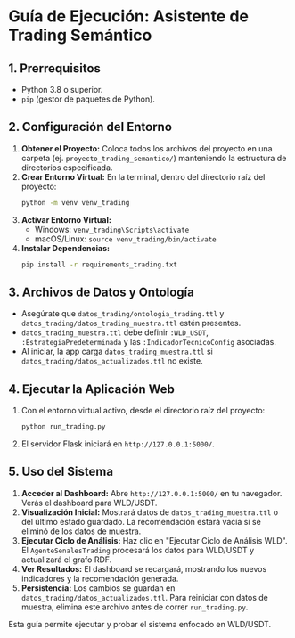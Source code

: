 # Guía de Ejecución: Asistente de Trading Semántico

## 1. Prerrequisitos

* Python 3.8 o superior.
* `pip` (gestor de paquetes de Python).

## 2. Configuración del Entorno

1.  **Obtener el Proyecto:** Coloca todos los archivos del proyecto en una carpeta (ej. `proyecto_trading_semantico/`) manteniendo la estructura de directorios especificada.
2.  **Crear Entorno Virtual:**
    En la terminal, dentro del directorio raíz del proyecto:
    ```bash
    python -m venv venv_trading
    ```
3.  **Activar Entorno Virtual:**
    * Windows: `venv_trading\Scripts\activate`
    * macOS/Linux: `source venv_trading/bin/activate`
4.  **Instalar Dependencias:**
    ```bash
    pip install -r requirements_trading.txt
    ```

## 3. Archivos de Datos y Ontología

* Asegúrate que `datos_trading/ontologia_trading.ttl` y `datos_trading/datos_trading_muestra.ttl` estén presentes.
* `datos_trading_muestra.ttl` debe definir `:WLD_USDT`, `:EstrategiaPredeterminada` y las `:IndicadorTecnicoConfig` asociadas.
* Al iniciar, la app carga `datos_trading_muestra.ttl` si `datos_trading/datos_actualizados.ttl` no existe.

## 4. Ejecutar la Aplicación Web

1.  Con el entorno virtual activo, desde el directorio raíz del proyecto:
    ```bash
    python run_trading.py
    ```
2.  El servidor Flask iniciará en `http://127.0.0.1:5000/`.

## 5. Uso del Sistema

1.  **Acceder al Dashboard:** Abre `http://127.0.0.1:5000/` en tu navegador. Verás el dashboard para WLD/USDT.
2.  **Visualización Inicial:** Mostrará datos de `datos_trading_muestra.ttl` o del último estado guardado. La recomendación estará vacía si se eliminó de los datos de muestra.
3.  **Ejecutar Ciclo de Análisis:** Haz clic en "Ejecutar Ciclo de Análisis WLD". El `AgenteSenalesTrading` procesará los datos para WLD/USDT y actualizará el grafo RDF.
4.  **Ver Resultados:** El dashboard se recargará, mostrando los nuevos indicadores y la recomendación generada.
5.  **Persistencia:** Los cambios se guardan en `datos_trading/datos_actualizados.ttl`. Para reiniciar con datos de muestra, elimina este archivo antes de correr `run_trading.py`.

Esta guía permite ejecutar y probar el sistema enfocado en WLD/USDT.
